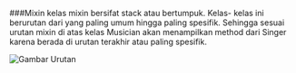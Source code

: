 ###Mixin
kelas mixin bersifat stack atau bertumpuk. Kelas-
kelas ini berurutan dari yang paling umum hingga paling spesifik. Sehingga sesuai
urutan mixin di atas kelas Musician akan menampilkan method dari Singer karena berada di
urutan terakhir atau paling spesifik.

![Gambar Urutan](https://lh3.googleusercontent.com/8ABMzvwPFA49bvCOR2qd8OcG-7YHPfJsqCi31SjPrTAUi0TgOqjYlczxp6fcx-ZFU69e47A_iygPGyiRb4Um=w1848-h949-rw)